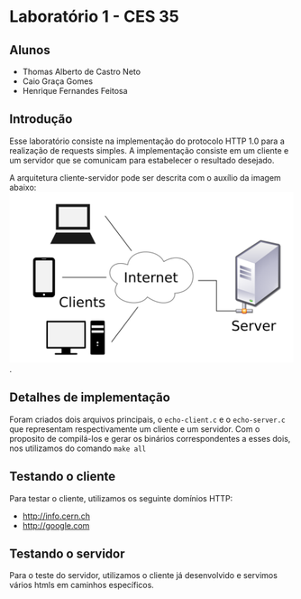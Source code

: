 # Laboratório 1 - CES 35
## Alunos
- Thomas Alberto de Castro Neto
- Caio Graça Gomes
- Henrique Fernandes Feitosa

## Introdução

Esse laboratório consiste na implementação do protocolo HTTP 1.0 para a realização de requests simples. A implementação
consiste em um cliente e um servidor que se comunicam para estabelecer o resultado desejado.

A arquitetura cliente-servidor pode ser descrita com o auxílio da imagem abaixo:
![Protocolo cliente servidor](./images/client-server.png "Protocolo cliente servidor").

## Detalhes de implementação
Foram criados dois arquivos principais, o ```echo-client.c``` e o ```echo-server.c``` que representam respectivamente um
cliente e um servidor.
Com o proposito de compilá-los e gerar os binários correspondentes a esses dois, nos utilizamos do comando ```make all```

## Testando o cliente
Para testar o cliente, utilizamos os seguinte domínios HTTP:
- http://info.cern.ch
- http://google.com

## Testando o servidor
Para o teste do servidor, utilizamos o cliente já desenvolvido e servimos vários htmls em caminhos específicos.